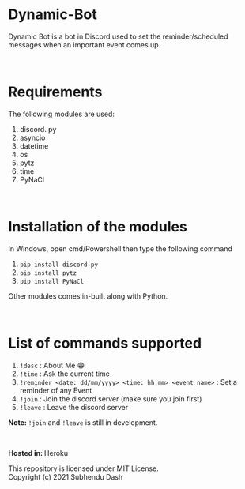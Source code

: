 # Dynamic-Bot

Dynamic Bot is a bot in Discord used to set the reminder/scheduled messages when an important event comes up.

<br>

# Requirements

The following modules are used:
1. discord. py
2. asyncio
3. datetime
4. os
5. pytz
6. time
7. PyNaCl

<br>

# Installation of the modules

In Windows, open cmd/Powershell then type the following command

1. `pip install discord.py`
2. `pip install pytz`
3. `pip install PyNaCl`

Other modules comes in-built along with Python.

<br>

# List of commands supported

1. `!desc` : About Me 😁
2. `!time` : Ask the current time
3. `!reminder <date: dd/mm/yyyy> <time: hh:mm> <event_name>` : Set a reminder of any Event
4. `!join` : Join the discord server (make sure you join first)
5. `!leave` : Leave the discord server

<b>Note: </b> `!join` and `!leave` is still in development.

<br>

<b>Hosted in: </b> Heroku

This repository is licensed under MIT License. <br>
Copyright (c) 2021 Subhendu Dash
